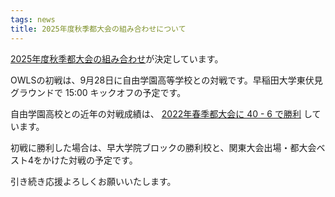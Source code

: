 ```yaml
---
tags: news
title: 2025年度秋季都大会の組み合わせについて
---
```


[2025年度秋季都大会の組み合わせ](https://tokyo-americanfootball.com/2020/09/09/%e6%9d%b1%e4%ba%ac%e9%83%bd%e5%a4%a7%e4%bc%9a/)が決定しています。

OWLSの初戦は、9月28日に自由学園高等学校との対戦です。早稲田大学東伏見グラウンドで 15:00 キックオフの予定です。

自由学園高校との近年の対戦成績は、 [2022年春季都大会に 40 - 6 で勝利](/game/2022/2022-05-04-jiyugakuen.html) しています。

初戦に勝利した場合は、早大学院ブロックの勝利校と、関東大会出場・都大会ベスト4をかけた対戦の予定です。

引き続き応援よろしくお願いいたします。

